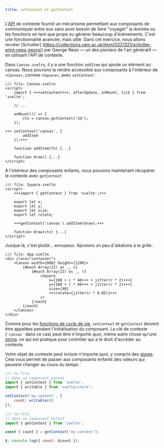 ```yaml
---
title: setContext et getContext
---
```


L'<span class="vo">[API](SVELTE_SITE_URL/docs/development#api)</span> de contexte fournit un mécanisme permettant aux composants de communiquer entre eux sans avoir besoin de faire "voyager" la donnée ou les fonctions en tant que props ou générer beaucoup d'évènements. C'est une fonctionnalité avancée, mais utile. Dans cet exercice, nous allons recréer [Schotter] (https://collections.vam.ac.uk/item/O221321/schotter-print-nees-georg/) par George Nees — un des pioniers de l'art génératif — en utilisant l'API de contexte.

Dans `Canvas.svelte`, il y a une fonction `addItem` qui ajoute un élément au canvas. Nous pouvons la rendre accessible aux composants à l'intérieur de `<Canvas>`, comme `<Square>`, avec `setContext` :

```svelte
/// file: Canvas.svelte
<script>
	import { +++setContext+++, afterUpdate, onMount, tick } from 'svelte';

	// ...

	onMount(() => {
		ctx = canvas.getContext('2d');
	});

+++	setContext('canvas', {
		addItem
	});+++

	function addItem(fn) {...}

	function draw() {...}
</script>
```

À l'intérieur des composants enfants, nous pouvons maintenant récupérer le contexte avec `getContext`:

```svelte
/// file: Square.svelte
<script>
	+++import { getContext } from 'svelte';+++

	export let x;
	export let y;
	export let size;
	export let rotate;

	+++getContext('canvas').addItem(draw);+++

	function draw(ctx) {...}
</script>
```

Jusque là, c'est plutôt... ennuyeux. Ajoutons un peu d'aléatoire à la grille :

```svelte
/// file: App.svelte
<div class="container">
	<Canvas width={800} height={1200}>
		{#each Array(12) as _, c}
			{#each Array(22) as _, r}
				<Square
					x={180 + c * 40+++ + jitter(r * 2)+++}
					y={180 + r * 40+++ + jitter(r * 2)+++}
					size={40}
					+++rotate={jitter(r * 0.05)}+++
				/>
			{/each}
		{/each}
	</Canvas>
</div>
```

Comme pour les [fonctions de cycle de vie](/tutorial/onmount), `setContext` et `getContext` doivent être appelées pendant l'initialisation du composant. La clé de contexte (`'canvas'` dans ce cas) peut être n'importe quoi, même autre chose qu'une <span class="vo">[string](SVELTE_SITE_URL/docs/development#string)</span>, ce qui est pratique pour contrôler qui a le droit d'accéder au contexte.

Votre objet de contexte peut inclure n'importe quoi, y compris des <span class="vo">[stores](SVELTE_SITE_URL/docs/sveltejs#store)</span>. Cela vous permet de passer aux composants enfants des valeurs qui peuvent changer au cours du temps :

```js
/// no-file
// dans un composant parent
import { setContext } from 'svelte';
import { writable } from 'svelte/store';

setContext('my-context', {
	count: writable(0)
});
```
```js
/// no-file
// dans un composant enfant
import { getContext } from 'svelte';

const { count } = getContext('my-context');

$: console.log({ count: $count });
```

